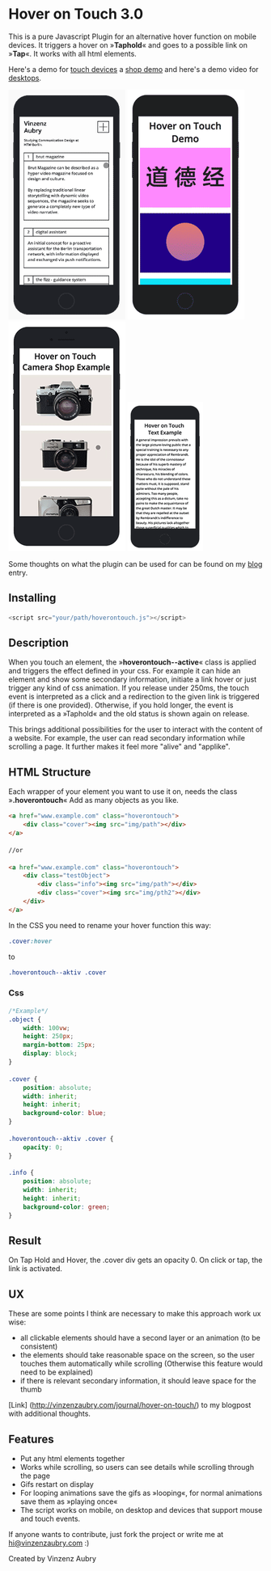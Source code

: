 # Hover on Touch 3.0

This is a pure Javascript Plugin for an alternative hover function on mobile devices. It triggers a hover on  »**Taphold**« and goes to a possible link on »**Tap**«. It works with all html elements.

Here's a demo for [touch devices](http://vinzenzaubry.com/demos/hoverontouch/) a [shop demo](http://vinzenzaubry.com/demos/hoverontouch/) and here's a demo video for [desktops](http://vinzenzaubry.com/demos/hoverontouch/desktop).

![Preview of the Plugin on a Portfolio](/media/readme.gif?raw=true "Preview")
![Preview with nice colors and animation](/media/fun.gif?raw=true "Preview")
![Preview of the Plugin for a shop](/media/shop.gif?raw=true "Preview")
![Preview of the Plugin for a text with an ad behind](/media/text.gif?raw=true "Preview")

Some thoughts on what the plugin can be used for can be found on my [blog](http://vinzenzaubry.com/journal/hover-on-touch/) entry. 

## Installing
```javascript
<script src="your/path/hoverontouch.js"></script>
```

## Description
When you touch an element, the »**hoverontouch--active**« class is applied and triggers the effect defined in your css. For example it can hide an element and show some secondary information, initiate a link hover or just trigger any kind of css animation. If you release under 250ms, the touch event is interpreted as a click and a redirection to the given link is triggered (if there is one provided). Otherwise, if you hold longer, the event is interpreted as a »Taphold« and the old status is shown again on release. 

This brings additional possibilities for the user to interact with the content of a website. For example, the user can read secondary information while scrolling a page. It further makes it feel more "alive" and "applike". 


## HTML Structure

Each wrapper of your element you want to use it on, needs the class »**.hoverontouch**« Add as many objects as you like.
```html
<a href="www.example.com" class="hoverontouch">
    <div class="cover"><img src="img/path"></div>
</a>

//or

<a href="www.example.com" class="hoverontouch">
    <div class="testObject">
        <div class="info"><img src="img/path"></div>
        <div class="cover"><img src="img/pth2"></div>
    </div>
</a>


```

In the CSS you need to rename your hover function this way:

```css
.cover:hover
```

to

```css
.hoverontouch--aktiv .cover
```

### Css
```css
/*Example*/
.object {
    width: 100vw;
    height: 250px;
    margin-bottom: 25px;
    display: block;
}

.cover {
    position: absolute;
    width: inherit;
    height: inherit;
    background-color: blue;
}

.hoverontouch--aktiv .cover {
    opacity: 0;
}

.info {
    position: absolute;
    width: inherit;
    height: inherit;
    background-color: green;
}

```
## Result
On Tap Hold and Hover, the .cover div gets an opacity 0. On click or tap, the link is activated. 


## UX
These are some points I think are necessary to make this approach work ux wise:

- all clickable elements should have a second layer or an animation (to be consistent)
- the elements should take reasonable space on the screen, so the user touches them automatically while scrolling (Otherwise this feature would need to be explained)
- if there is relevant secondary information, it should leave space for the thumb

[Link] (http://vinzenzaubry.com/journal/hover-on-touch/) to my blogpost with additional thoughts.

## Features

- Put any html elements together
- Works while scrolling, so users can see details while scrolling through the page
- Gifs restart on display
- For looping animations save the gifs as »looping«, for normal animations save them as »playing once«
- The script works on mobile, on desktop and devices that support mouse and touch events.


If anyone wants to contribute, just fork the project or write me at hi@vinzenzaubry.com :)

Created by Vinzenz Aubry
